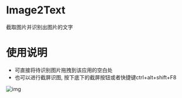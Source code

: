 # Image2Text
截取图片并识别出图片的文字

# 使用说明
- 可直接将待识别图片拖拽到该应用的空白处
- 也可以进行截屏识图, 按下底下的截屏按钮或者快捷键ctrl+alt+shift+F8 

![img](https://github.com/shuoGG1239/Image2Text/blob/master/readme_img/main.png) 
